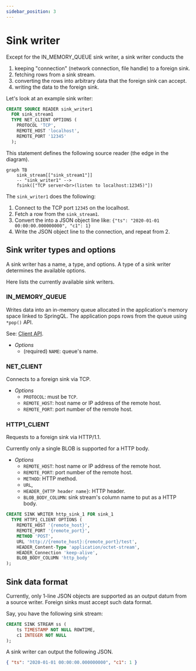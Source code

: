 ```yaml
---
sidebar_position: 3
---
```


# Sink writer

Except for the IN_MEMORY_QUEUE sink writer, a sink writer conducts the 

1. keeping "connection" (network connection, file handle) to a foreign sink.
2. fetching rows from a sink stream.
3. converting the rows into arbitrary data that the foreign sink can accept.
4. writing the data to the foreign sink.

Let's look at an example sink writer:

```sql title="Sink writer definition"
CREATE SOURCE READER sink_writer1
  FOR sink_stream1
  TYPE NET_CLIENT OPTIONS (
    PROTOCOL 'TCP',
    REMOTE_HOST 'localhost',
    REMOTE_PORT '12345'
  );
```

This statement defines the following source reader (the edge in the diagram).

```mermaid
graph TB
    sink_stream[["sink_stream1"]]
    -- "sink_writer1" -->
    fsink(["TCP server<br>(listen to localhost:12345)"])
```

The `sink_writer1` does the following:

1. Connect to the TCP port `12345` on the localhost.
2. Fetch a row from the `sink_stream1`.
3. Convert the into a JSON object line like: `{"ts": "2020-01-01 00:00:00.000000000", "c1": 1}`
4. Write the JSON object line to the connection, and repeat from 2.

## Sink writer types and options

A sink writer has a name, a type, and options.
A type of a sink writer determines the available options.

Here lists the currently available sink writers.

### IN_MEMORY_QUEUE

Writes data into an in-memory queue allocated in the application's memory space linked to SpringQL.
The application pops rows from the queue using `*pop()` API.

See: [Client API](../../reference/client-api).

- _Options_
  - (required) `NAME`: queue's name.

### NET_CLIENT

Connects to a foreign sink via TCP.

- _Options_
  - `PROTOCOL`: must be `TCP`.
  - `REMOTE_HOST`: host name or IP address of the remote host.
  - `REMOTE_PORT`: port number of the remote host.

### HTTP1_CLIENT

Requests to a foreign sink via HTTP/1.1.

Currently only a single BLOB is supported for a HTTP body.

- _Options_
  - `REMOTE_HOST`: host name or IP address of the remote host.
  - `REMOTE_PORT`: port number of the remote host.
  - `METHOD`: HTTP method.
  - `URL`,
  - `HEADER_{HTTP header name}`: HTTP header.
  - `BLOB_BODY_COLUMN`: sink stream's column name to put as a HTTP body.

```sql title="HTTP1_CLIENT example"
CREATE SINK WRITER http_sink_1 FOR sink_1
  TYPE HTTP1_CLIENT OPTIONS (
    REMOTE_HOST '{remote_host}',
    REMOTE_PORT '{remote_port}',
    METHOD 'POST',
    URL 'http://{remote_host}:{remote_port}/test',
    HEADER_Content-Type 'application/octet-stream',
    HEADER_Connection 'keep-alive',
    BLOB_BODY_COLUMN 'http_body'
);
```

## Sink data format

Currently, only 1-line JSON objects are supported as an output datum from a source writer.
Foreign sinks must accept such data format.

Say, you have the following sink stream:

```sql title="Sink stream"
CREATE SINK STREAM ss (
    ts TIMESTAMP NOT NULL ROWTIME,    
    c1 INTEGER NOT NULL
);
```

A sink writer can output the following JSON.

```json title="JSON output example"
{ "ts": "2020-01-01 00:00:00.000000000", "c1": 1 }
```
